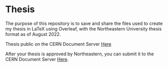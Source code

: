 # Thesis

The purpose of this repository is to save and share the files used to create my thesis in LaTeX using Overleaf, with the Northeastern University thesis format as of August 2022.

Thesis public on the CERN Document Server [Here](http://cds.cern.ch/record/2824863)

After your thesis is approved by Northeastern, you can submit it to the CERN Document Server [Here](https://cds.cern.ch/submit?ln=en&doctype=CTH).
